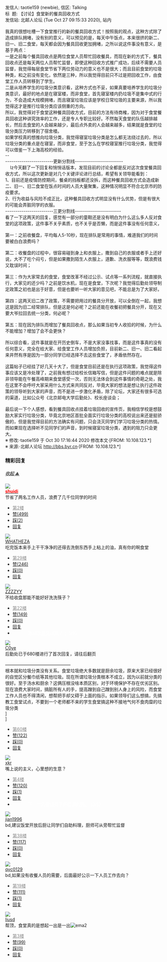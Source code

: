 <div class="a-content-wrap">发信人: taotie159 (newbie), 信区: Talking<br>标&nbsp;&nbsp;题: 【讨论】食堂新的餐具回收方式<br>发信站: 北邮人论坛 (Tue Oct 27 09:15:33 2020), 站内<br><br>我真的很想吐槽一下食堂推行的新的餐具回收方式！按照我的观点，这种方式除了造成排队拥堵，没有别的意义，可以预见的是，每天中午饭点，本来很挤的新二、旧一、旧二食堂，每天都会因为餐具回收更加拥堵，之所以说这件事没有意义，是基于两点：<br>一是之前每个餐具回收点是两位食堂人员帮忙回收餐具，而现在新的方式下，餐具回收点还是每天两位人员帮忙监督，即使这种回收方式推广成功，后续不需要人员监督，我觉得每层食堂节省下两位劳动力的意义也不是很大；而且目前食堂的垃圾种类，和之前没有变化，依然是三种，所以我觉得目前只不过是把回收工作，由食堂工作人员转移到了学生。<br>二是从培养学生的垃圾分类意识看，这种方式也不妥，如果真要培养学生的垃圾分类意识，最好的地点是在寝室楼，而非食堂，首先寝室楼内扔垃圾不是集中式的行为，不会造成大规模拥堵，而且寝室垃圾应该是学校日常垃圾的主要来源，所以我觉得这才是推行垃圾分类应该侧重的方向。<br>所以，我觉得对于食堂这种餐具回收方式，目前的方法有待商榷，因为对于食堂餐具回收这种讲究效率的工作，还是专人专职比较好。不然每天食堂的队伍越排越长，然后去食堂的人会越来越少，最后点外卖的人会越来越多，结果就是食堂的垃圾分类压力转移到了宿舍楼。<br>如果学校真的想推向垃圾分类，我觉得寝室垃圾分类是怎么都无法绕过去的，所以垃圾分类的重点是在寝室，而非食堂，至于怎么在学校寝室推行垃圾分类，我觉得可以借鉴一下上海高校的经验。<br>--<br>------------------------更新分割线------------------------<br>&nbsp;&nbsp;&nbsp;&nbsp;lz今天翻了一下回复和悄悄话版本，发现目前的讨论全都是反对这次食堂餐具回收方式，所以这次更新是对几个关键评论进行总结，希望有关领导能看到：<br>1、目前还是疫情防控期间，餐桌的挡板都还没拆，而这种餐具回收方式会造成新二、旧一、旧二食堂在饭点时间的人员大量聚集，这种情况明显不符合北京市的防疫要求。<br>2、行为收益与风险不成正比，这种餐具回收方式明显没有什么优势，但是有很大的可能会弄脏同学的衣服。<br>------------------------三更分割线-----------------------<br>看了一下这两天的回复，感觉有一部分的童鞋还是没有明白为什么这么多人反对食堂的这项政策，这件事不关乎素质，也不关乎是否懒，而是这件事没有任何意义，<br><br>第一：之前收餐盘，平均每人5-10秒，现在排队是常用的事情，难道我们的时间要被白白浪费吗？<br><br>第二：收餐盘的过程中，很容易碰到身上和衣服上，撒到自己的衣服或者手上还好说，大不了吃个闷亏，但是如果撒到陌生人衣服上，道歉、洗衣服等等，既浪费钱又耽误时间；<br><br>第三：作为大家常去的食堂，食堂改革不经过公示、试点等一系列流程，就直接执行，大家见的还少吗？之前是饮水机，现在是食堂，下次呢？我觉得后勤处领导制定政策之初也是出于好意，但是也要听一听大家的意见吧，不能总是为了大家好。<br><br>第四：这两天旧二改了政策，不需要把用过的餐具分开放，可以全倒在一起，我想这是因为旧二经常排队，但是这是何必呢？之前还能在收餐初把餐具分开，现在又要大爷拉回去统一分类，何必呢？<br><br>第五：现在因为排队而增加了餐具回收点，那么如果当初专人收拾的时候，为什么不能增加？增加了会不会更快？<br><br>所以综合看，这件事就是在开历史倒车，不是大家没事找事，而是这件事真的没有任何意义，完全在给大家、给食堂工作人员增加负担，目前新二、旧一、旧二看起来井然有序是因为一部分同学已经选择不去这些食堂了，矛盾依然存在。<br><br>这篇帖子已经挂了好几天十大了，但是食堂目前还是在执行这项政策，我觉得这件事应该又是冷处理了，之前我有想过给校长信箱写信，但是这件问题的难点就是除非领导能在午餐高峰期来食堂感受一次，否则无法体会到这件事情的奇葩之处，我在这里不会呼吁大家采用什么方式来共同反对，毕竟大家的想法是想让执行这件政策的领导听到大家的声音，而不是进一步激化矛盾，除了论坛，大家还有很多可选的渠道，比如公众号《北京邮电大学后勤处》、校长座谈会；<br><br>最后说一下个人感想，看到餐具回收点挂着垃圾回收的宣传页，我相信学校是想鼓励大家实行垃圾分类，毕竟北京地区首批全面实行垃圾分类的高校说出来还是挺骄傲的，但是我觉得目前的方法确实有问题，只会浇灭同学们学习垃圾分类的热情。而如果现在选择听不见同学们的声音，到时候寝室垃圾分类，遇到的阻力只会更大。<br><font class="f006">※ 修改:·taotie159 于 Oct 30 17:16:44 2020 修改本文·[FROM: 10.108.123.*]</font><font class="f000"><br></font><font class="f000"></font><font class="f006">※ 来源:·北邮人论坛 <a target="_blank" href="http://bbs.byr.cn">http://bbs.byr.cn</a>·[FROM: 10.108.123.*]</font><font class="f000"><br></font><div id="nice_view" class="corner" style="margin:0;display:block"><div class="a-nice-comment-divline"><h3><span>精彩回复</span></h3><h5><a class="a-func-toggle" style="color:#555;" href="#">收起 ▲</a></h5></div><div class="a-nice-comment"><div class="a-nice-comment-item"><a class="a-nice-comment-face" href="/user/query/shuidi"><img src="https://bbs.byr.cn/img/face_default_m.jpg"></a><div class="a-nice-comment-cell"><div class="a-nice-comment-id"><a href="/user/query/shuidi"><strong style="color:red;">shuidi</strong></a></div><div class="a-nice-comment-content">节省了两名工作人员，浪费了几千位同学的时间</div><div><ul class="a-func a-nice-comment-func"><li><a class="a-nice-comment-floor" style="color:#888;" title="点击跳转" href="/article/Talking/6235910?s=6235912">第2楼</a></li><li><a href="/article/Talking/ajax_voteup/6235912.json" class="a-func-like" id="like_list6235912"><samp class="ico-pos-zaninactive" id="icon_like_list6235912"></samp>赞(499)</a></li><li><a href="/article/Talking/ajax_votedown/6235912.json" id="listCai6235912" class="a-func-cai"><samp class="ico-pos-caiinactive" id="icon_list_cai6235912"></samp>踩(2)</a></li><li><samp class="ico-pos-reply"></samp><a href="/article/Talking/post/6235912" class="a-post">回复</a></li></ul></div></div></div><div class="a-nice-comment-item"><a class="a-nice-comment-face" href="/user/query/WHATHEZA"><img src="https://bbs.byr.cn/uploadFace/W/WHATHEZA.2764.jpg"></a><div class="a-nice-comment-cell"><div class="a-nice-comment-id"><a href="/user/query/WHATHEZA">WHATHEZA</a></div><div class="a-nice-comment-content">吃完饭本来手上干干净净的还得去洗倒东西手上粘上的油，真有你的啊食堂</div><div><ul class="a-func a-nice-comment-func"><li><a class="a-nice-comment-floor" style="color:#888;" title="点击跳转" href="/article/Talking/6235910?s=6235972">第29楼</a></li><li><a href="/article/Talking/ajax_voteup/6235972.json" class="a-func-like" id="like_list6235972"><samp class="ico-pos-zaninactive" id="icon_like_list6235972"></samp>赞(246)</a></li><li><a href="/article/Talking/ajax_votedown/6235972.json" id="listCai6235972" class="a-func-cai"><samp class="ico-pos-caiinactive" id="icon_list_cai6235972"></samp>踩(0)</a></li><li><samp class="ico-pos-reply"></samp><a href="/article/Talking/post/6235972" class="a-post">回复</a></li></ul></div></div></div><div class="a-nice-comment-item"><a class="a-nice-comment-face" href="/user/query/ZZZZYY"><img src="https://bbs.byr.cn/img/face_default_m.jpg"></a><div class="a-nice-comment-cell"><div class="a-nice-comment-id"><a href="/user/query/ZZZZYY">ZZZZYY</a></div><div class="a-nice-comment-content">不给收盘那能不能好好洗洗筷子？</div><div><ul class="a-func a-nice-comment-func"><li><a class="a-nice-comment-floor" style="color:#888;" title="点击跳转" href="/article/Talking/6235910?s=6235960">第22楼</a></li><li><a href="/article/Talking/ajax_voteup/6235960.json" class="a-func-like" id="like_list6235960"><samp class="ico-pos-zaninactive" id="icon_like_list6235960"></samp>赞(149)</a></li><li><a href="/article/Talking/ajax_votedown/6235960.json" id="listCai6235960" class="a-func-cai"><samp class="ico-pos-caiinactive" id="icon_list_cai6235960"></samp>踩(0)</a></li><li><samp class="ico-pos-reply"></samp><a href="/article/Talking/post/6235960" class="a-post">回复</a></li><li><a href="#" style="color:white;margin:0px 50px;">我胡汉三又回来了！ 5/10</a></li></ul></div></div></div><div class="a-nice-comment-item"><a class="a-nice-comment-face" href="/user/query/C0ye"><img src="https://bbs.byr.cn/img/face_default_m.jpg"></a><div class="a-nice-comment-cell"><div class="a-nice-comment-id"><a href="/user/query/C0ye">C0ye</a></div><div class="a-nice-comment-content">后勤处已于680楼进行了首次回复，请往后翻页<br><br>———————————————<br>根本就和垃圾分类没有关系。食堂垃圾绝大多数就是厨余垃圾，原来大家已经很好的自觉区分餐巾纸等其他垃圾。现在所谓垃圾分类根本不成立，因为以前就分类的很好。至于汤水和厨余？这俩压根没啥本质区别，对于环境保护不存在优劣区别。现在浪费大家时间，搞脏所有人的手，提高蹭到自己蹭到别人身上的风险，而食堂工作人员也不得清闲，想帮把手却又碍于上面的指示。如果领导们这么想搞，先搞教工食堂试点，不要到一个老师都不来的学生食堂搞这种不接地气何不食肉糜的垃圾分类<br>]<br>]<br></div><div><ul class="a-func a-nice-comment-func"><li><a class="a-nice-comment-floor" style="color:#888;" title="点击跳转" href="/article/Talking/6235910?s=6236012">第60楼</a></li><li><a href="/article/Talking/ajax_voteup/6236012.json" class="a-func-like" id="like_list6236012"><samp class="ico-pos-zaninactive" id="icon_like_list6236012"></samp>赞(122)</a></li><li><a href="/article/Talking/ajax_votedown/6236012.json" id="listCai6236012" class="a-func-cai"><samp class="ico-pos-caiinactive" id="icon_list_cai6236012"></samp>踩(0)</a></li><li><samp class="ico-pos-reply"></samp><a href="/article/Talking/post/6236012" class="a-post">回复</a></li></ul></div></div></div><div class="a-nice-comment-item"><a class="a-nice-comment-face" href="/user/query/xkr"><img src="https://bbs.byr.cn/img/face_default_m.jpg"></a><div class="a-nice-comment-cell"><div class="a-nice-comment-id"><a href="/user/query/xkr">xkr</a></div><div class="a-nice-comment-content">嘴上说的主义，心里想的生意？</div><div><ul class="a-func a-nice-comment-func"><li><a class="a-nice-comment-floor" style="color:#888;" title="点击跳转" href="/article/Talking/6235910?s=6235915">第4楼</a></li><li><a href="/article/Talking/ajax_voteup/6235915.json" class="a-func-like" id="like_list6235915"><samp class="ico-pos-zaninactive" id="icon_like_list6235915"></samp>赞(120)</a></li><li><a href="/article/Talking/ajax_votedown/6235915.json" id="listCai6235915" class="a-func-cai"><samp class="ico-pos-caiinactive" id="icon_list_cai6235915"></samp>踩(1)</a></li><li><samp class="ico-pos-reply"></samp><a href="/article/Talking/post/6235915" class="a-post">回复</a></li><li><a href="#" style="color:white;margin:0px 50px;">下一个彩蛋线索见网页源代码。 10/10</a></li></ul></div></div></div><div class="a-nice-comment-item"><a class="a-nice-comment-face" href="/user/query/jian1996"><img src="https://bbs.byr.cn/img/face_default_m.jpg"></a><div class="a-nice-comment-cell"><div class="a-nice-comment-id"><a href="/user/query/jian1996">jian1996</a></div><div class="a-nice-comment-content">bd,建议饭堂开放后厨让同学们自助料理，厨师可从旁帮忙监督</div><div><ul class="a-func a-nice-comment-func"><li><a class="a-nice-comment-floor" style="color:#888;" title="点击跳转" href="/article/Talking/6235910?s=6235986">第38楼</a></li><li><a href="/article/Talking/ajax_voteup/6235986.json" class="a-func-like" id="like_list6235986"><samp class="ico-pos-zaninactive" id="icon_like_list6235986"></samp>赞(117)</a></li><li><a href="/article/Talking/ajax_votedown/6235986.json" id="listCai6235986" class="a-func-cai"><samp class="ico-pos-caiinactive" id="icon_list_cai6235986"></samp>踩(0)</a></li><li><samp class="ico-pos-reply"></samp><a href="/article/Talking/post/6235986" class="a-post">回复</a></li></ul></div></div></div><div class="a-nice-comment-item"><a class="a-nice-comment-face" href="/user/query/qyc0129"><img src="https://bbs.byr.cn/uploadFace/Q/qyc0129.2238.jpg"></a><div class="a-nice-comment-cell"><div class="a-nice-comment-id"><a href="/user/query/qyc0129">qyc0129</a></div><div class="a-nice-comment-content">bd,如果没有收餐人员的需要，后面最好公示一下人员工作去向？</div><div><ul class="a-func a-nice-comment-func"><li><a class="a-nice-comment-floor" style="color:#888;" title="点击跳转" href="/article/Talking/6235910?s=6235950">第19楼</a></li><li><a href="/article/Talking/ajax_voteup/6235950.json" class="a-func-like" id="like_list6235950"><samp class="ico-pos-zaninactive" id="icon_like_list6235950"></samp>赞(111)</a></li><li><a href="/article/Talking/ajax_votedown/6235950.json" id="listCai6235950" class="a-func-cai"><samp class="ico-pos-caiinactive" id="icon_list_cai6235950"></samp>踩(1)</a></li><li><samp class="ico-pos-reply"></samp><a href="/article/Talking/post/6235950" class="a-post">回复</a></li></ul></div></div></div><div class="a-nice-comment-item"><a class="a-nice-comment-face" href="/user/query/liusd"><img src="https://bbs.byr.cn/img/face_default_m.jpg"></a><div class="a-nice-comment-cell"><div class="a-nice-comment-id"><a href="/user/query/liusd">liusd</a></div><div class="a-nice-comment-content">帮顶，食堂真的是想起一出是一出<img src="/img/ubb/ema/2.gif" alt="ema2" style="display:inline;border-style:none"></div><div><ul class="a-func a-nice-comment-func"><li><a class="a-nice-comment-floor" style="color:#888;" title="点击跳转" href="/article/Talking/6235910?s=6235914">第3楼</a></li><li><a href="/article/Talking/ajax_voteup/6235914.json" class="a-func-like" id="like_list6235914"><samp class="ico-pos-zaninactive" id="icon_like_list6235914"></samp>赞(99)</a></li><li><a href="/article/Talking/ajax_votedown/6235914.json" id="listCai6235914" class="a-func-cai"><samp class="ico-pos-caiinactive" id="icon_list_cai6235914"></samp>踩(0)</a></li><li><samp class="ico-pos-reply"></samp><a href="/article/Talking/post/6235914" class="a-post">回复</a></li></ul></div></div></div></div></div><!--成就解锁：彩蛋2号获得！输入魂斗罗秘籍可解锁彩蛋3号。hint： IE 0=A  1=B--来自bbs.byr.cn----></div>